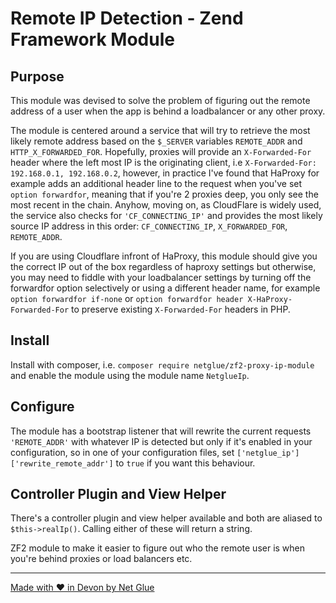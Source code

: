 # Remote IP Detection - Zend Framework Module

## Purpose

This module was devised to solve the problem of figuring out the remote address of a user when the app is behind a loadbalancer or any other proxy.

The module is centered around a service that will try to retrieve the most likely remote address based on the `$_SERVER` variables `REMOTE_ADDR` and `HTTP_X_FORWARDED_FOR`. Hopefully, proxies will provide an `X-Forwarded-For` header where the left most IP is the originating client, i.e `X-Forwarded-For: 192.168.0.1, 192.168.0.2`, however, in practice I've found that HaProxy for example adds an additional header line to the request when you've set `option forwardfor`, meaning that if you're 2 proxies deep, you only see the most recent in the chain. Anyhow, moving on, as CloudFlare is widely used, the service also checks for `'CF_CONNECTING_IP'` and provides the most likely source IP address in this order: `CF_CONNECTING_IP`, `X_FORWARDED_FOR`, `REMOTE_ADDR`.

If you are using Cloudflare infront of HaProxy, this module should give you the correct IP out of the box regardless of haproxy settings but otherwise, you may need to fiddle with your loadbalancer settings by turning off the forwardfor option selectively or using a different header name, for example `option forwardfor if-none` or `option forwardfor header X-HaProxy-Forwarded-For` to preserve existing `X-Forwarded-For` headers in PHP.

## Install

Install with composer, i.e. `composer require netglue/zf2-proxy-ip-module` and enable the module using the module name `NetglueIp`.

## Configure

The module has a bootstrap listener that will rewrite the current requests `'REMOTE_ADDR'` with whatever IP is detected but only if it's enabled in your configuration, so in one of your configuration files, set `['netglue_ip']['rewrite_remote_addr']` to `true` if you want this behaviour.

## Controller Plugin and View Helper

There's a controller plugin and view helper available and both are aliased to `$this->realIp()`. Calling either of these will return a string.


ZF2 module to make it easier to figure out who the remote user is when you're behind proxies or load balancers etc.

---

[Made with ︎♥️︎ in Devon by Net Glue](https://netglue.uk)

